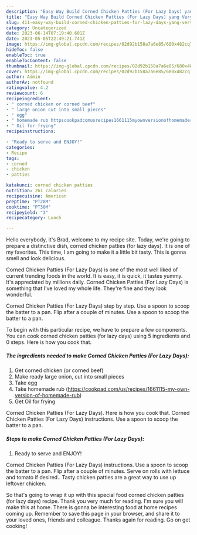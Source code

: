 ```yaml
---
description: "Easy Way Build Corned Chicken Patties (For Lazy Days) yang Very Delicious"
title: "Easy Way Build Corned Chicken Patties (For Lazy Days) yang Very Delicious"
slug: 411-easy-way-build-corned-chicken-patties-for-lazy-days-yang-very-delicious
category: Uncategorized
date: 2023-06-14T07:19:40.601Z
date: 2023-05-05T22:49:21.741Z
image: https://img-global.cpcdn.com/recipes/02d92b158a7a6e85/680x482cq70/corned-chicken-patties-for-lazy-days-recipe-main-photo.jpg
hideToc: false
enableToc: true
enableTocContent: false
thumbnail: https://img-global.cpcdn.com/recipes/02d92b158a7a6e85/680x482cq70/corned-chicken-patties-for-lazy-days-recipe-main-photo.jpg
cover: https://img-global.cpcdn.com/recipes/02d92b158a7a6e85/680x482cq70/corned-chicken-patties-for-lazy-days-recipe-main-photo.jpg
author: Admin
authorAv: notfound
ratingvalue: 4.2
reviewcount: 6
recipeingredient:
- " corned chicken or corned beef"
- " large onion cut into small pieces"
- " egg"
- " homemade rub httpscookpadcomusrecipes1661115myownversionofhomemaderub"
- " Oil for frying"
recipeinstructions:

- "Ready to serve and ENJOY!"
categories:
- Recipe
tags:
- corned
- chicken
- patties

katakunci: corned chicken patties 
nutrition: 261 calories
recipecuisine: American
preptime: "PT28M"
cooktime: "PT30M"
recipeyield: "3"
recipecategory: Lunch

---
```



Hello everybody, it's Brad, welcome to my recipe site. Today, we're going to prepare a distinctive dish, corned chicken patties (for lazy days). It is one of my favorites. This time, I am going to make it a little bit tasty. This is gonna smell and look delicious.

Corned Chicken Patties (For Lazy Days) is one of the most well liked of current trending foods in the world. It is easy, it is quick, it tastes yummy. It's appreciated by millions daily. Corned Chicken Patties (For Lazy Days) is something that I've loved my whole life. They're fine and they look wonderful.

Corned Chicken Patties (For Lazy Days) step by step. Use a spoon to scoop the batter to a pan. Flip after a couple of minutes. Use a spoon to scoop the batter to a pan.


To begin with this particular recipe, we have to prepare a few components. You can cook corned chicken patties (for lazy days) using 5 ingredients and 0 steps. Here is how you cook that.

<!--inarticleads1-->

##### The ingredients needed to make Corned Chicken Patties (For Lazy Days):

1. Get  corned chicken (or corned beef)
1. Make ready  large onion, cut into small pieces
1. Take  egg
1. Take  homemade rub (https://cookpad.com/us/recipes/1661115-my-own-version-of-homemade-rub)
1. Get  Oil for frying


Corned Chicken Patties (For Lazy Days). Here is how you cook that. Corned Chicken Patties (For Lazy Days) instructions. Use a spoon to scoop the batter to a pan. 

<!--inarticleads2-->

##### Steps to make Corned Chicken Patties (For Lazy Days):


1. Ready to serve and ENJOY!

Corned Chicken Patties (For Lazy Days) instructions. Use a spoon to scoop the batter to a pan. Flip after a couple of minutes. Serve on rolls with lettuce and tomato if desired.. Tasty chicken patties are a great way to use up leftover chicken. 

So that's going to wrap it up with this special food corned chicken patties (for lazy days) recipe. Thank you very much for reading. I'm sure you will make this at home. There is gonna be interesting food at home recipes coming up. Remember to save this page in your browser, and share it to your loved ones, friends and colleague. Thanks again for reading. Go on get cooking!
